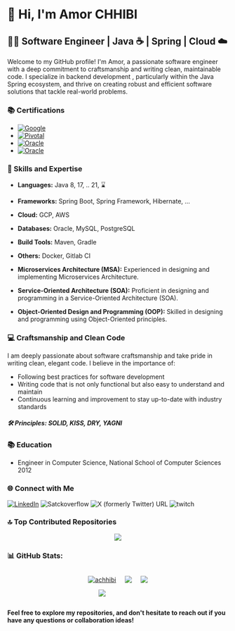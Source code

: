 # 👋 Hi, I'm Amor CHHIBI

## 👨‍💻 Software Engineer | Java ☕ | Spring | Cloud ☁️

Welcome to my GitHub profile! I'm Amor, a passionate software engineer with a deep commitment to craftsmanship and writing clean, maintainable code. I specialize in backend development , particularly within the Java Spring ecosystem, and thrive on creating robust and efficient software solutions that tackle real-world problems.
 
### 📚 Certifications

-  [![Google](https://img.shields.io/badge/Google%20Cloud%20Digital%20Leader-%20-blue?logo=google&style=flat)](https://www.credential.net/af3f78ac-f6fb-4f66-875f-76e9a48cb6f4?key=170fe9c9c18f319ab0ccf44138fed5d30b0c4300ef2343d8eaffc70e66bf2a8d)
-  [![Pivotal](https://img.shields.io/badge/Pivotal%20Certified%20Professional%20Core%20Spring%205%20Developer-%20-green?logo=pivotal-tracker&style=flat&&logoColor=green)](https://bcert.me/bc/html/show-badge.html?b=fnnxvbxk)
-  [![Oracle](https://img.shields.io/badge/Oracle%20Certified%20Expert%20JEE%20Web%20Component%20Developer-%20-red?logo=oracle&style=flat&&logoColor=red)](https://www.credly.com/badges/9ed08d9a-071b-4b9e-9759-9db879479fad)
-  [![Oracle](https://img.shields.io/badge/Oracle%20Certified%20Professional%20Java%20SE%20Programmer-%20-red?logo=oracle&style=flat&&logoColor=red)](https://www.credly.com/badges/82ef248d-0462-44ab-9211-438f0772a261)

### 🚀 Skills and Expertise

- **Languages:** Java 8, 17, .. 21, ⌛
- **Frameworks:** Spring Boot, Spring Framework, Hibernate, ...
- **Cloud:** GCP, AWS
- **Databases:** Oracle, MySQL, PostgreSQL
- **Build Tools:** Maven, Gradle
- **Others:** Docker, Gitlab CI
- **Microservices Architecture (MSA):** Experienced in designing and implementing Microservices Architecture.

- **Service-Oriented Architecture (SOA):** Proficient in designing and programming in a Service-Oriented Architecture (SOA).

- **Object-Oriented Design and Programming (OOP):** Skilled in designing and programming using Object-Oriented principles.

### 💻 Craftsmanship and Clean Code

I am deeply passionate about software craftsmanship and take pride in writing clean, elegant code. I believe in the importance of:

- Following best practices for software development
- Writing code that is not only functional but also easy to understand and maintain
- Continuous learning and improvement to stay up-to-date with industry standards

##### 🛠️ Principles: SOLID, KISS, DRY, YAGNI

### 📚 Education

- Engineer in Computer Science, National School of Computer Sciences 2012


### 🌐 Connect with Me

 [![LinkedIn](https://img.shields.io/badge/LinkedIn-%230077B5.svg?logo=linkedin&logoColor=white)](https://www.linkedin.com/in/chhibiamor/)  ![Satckoverflow](https://img.shields.io/stackexchange/stackoverflow/r/2867361?style=flat&color=F47F24&label=StackOverflow)  ![X (formerly Twitter) URL](https://img.shields.io/twitter/url?url=https%3A%2F%2Ftwitter.com%2Famor_chhibi&style=social)  ![twitch](https://img.shields.io/twitch/status/amchhibk?style=social)

### 🔝 Top Contributed Repositories


<div align = "center">
 
![](https://github-contributor-stats.vercel.app/api?username=achhibi&limit=10&theme=radical&combine_all_yearly_contributions=true)

</div>

### 📊 GitHub Stats:
<div align = "center" style = "width: 100%; display: flex; justify-content: center; align-items: center; flex-direction: column">
<div style = "display: flex; flex-direction: row;">

<div style = "margin: 0 10px">
 
<p align="left"> <a href="https://github.com/ryo-ma/github-profile-trophy"><img src="https://github-profile-trophy.vercel.app/?username=achhibi" alt="achhibi" /></a> </p>

![](https://github-readme-stats.vercel.app/api?username=achhibi&theme=radical&hide_border=false&include_all_commits=true&count_private=true)
</div>


<div style = "margin: 0 10px">

![](https://github-readme-streak-stats.herokuapp.com/?user=achhibi&theme=radical&hide_border=false)
</div>

<div style = "margin: 0 10px">

![](https://github-readme-stats.vercel.app/api/top-langs/?username=achhibi&theme=radical&hide_border=false&include_all_commits=true&count_private=true&layout=compact)
</div>
</div>

</div>


**Feel free to explore my repositories, and don't hesitate to reach out if you have any questions or collaboration ideas!**
